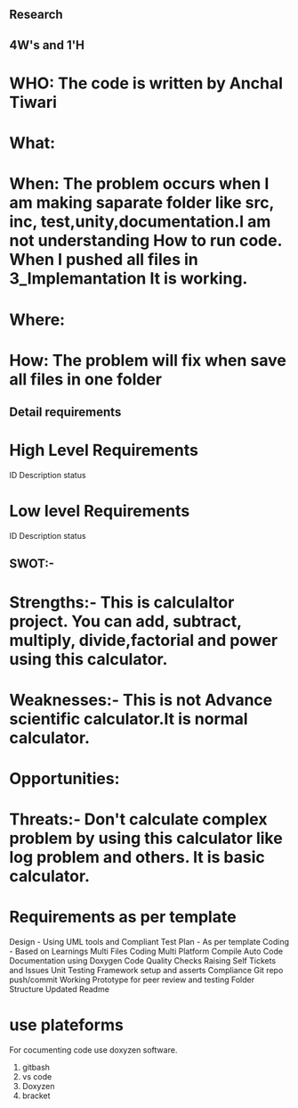 ## Research

 ## 4W's and 1'H 
# WHO: The code is written by Anchal Tiwari

# What:

# When: The problem occurs when I am making saparate folder like src, inc, test,unity,documentation.I am not understanding How to run code. When I pushed all files in 3_Implemantation It is working.

# Where: 
# How: The problem will fix when save all files in one folder
## Detail requirements
# High Level Requirements
ID              Description      status


# Low level Requirements
ID            Description        status


## SWOT:-

# Strengths:- This is calculaltor project. You can add, subtract, multiply, divide,factorial and power using this calculator.
# Weaknesses:- This is not Advance scientific calculator.It is normal calculator. 
# Opportunities:    
# Threats:- Don't calculate complex problem by using this calculator like log problem and others. It is basic calculator.

# Requirements as per template 
 
Design - Using UML tools and Compliant 
Test Plan - As per template 
Coding - Based on Learnings 
Multi Files Coding
Multi Platform Compile 
Auto Code Documentation using Doxygen
Code Quality Checks
Raising Self Tickets and Issues 
Unit Testing Framework setup and asserts 
Compliance 
Git repo push/commit
Working Prototype for peer review and testing
Folder Structure
Updated Readme
# use plateforms
For cocumenting code use doxyzen software.
1. gitbash
2. vs code
3. Doxyzen
4. bracket



 
